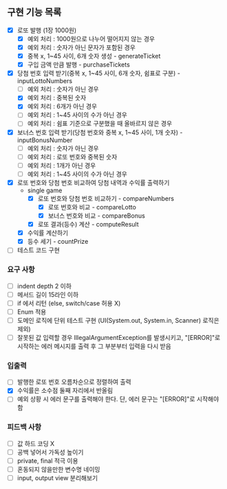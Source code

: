 ## 구현 기능 목록
+ [x] 로또 발행 (1장 1000원)
  + [x] 예외 처리 : 1000원으로 나누어 떨어지지 않는 경우
  + [x] 예외 처리 : 숫자가 아닌 문자가 포함된 경우
  + [x] 중복 x, 1~45 사이, 6개 숫자 생성 - generateTicket
  + [x] 구입 금액 만큼 발행 - purchaseTickets
+ [x] 당첨 번호 입력 받기(중복 x, 1~45 사이, 6개 숫자, 쉼표로 구분) - inputLottoNumbers
  + [ ] 예외 처리 : 숫자가 아닌 경우
  + [x] 예외 처리 : 중복된 숫자
  + [x] 예외 처리 : 6개가 아닌 경우
  + [ ] 예외 처리 : 1~45 사이의 수가 아닌 경우
  + [ ] 예외 처리 : 쉼표 기준으로 구분했을 때 올바르지 않은 경우
+ [x] 보너스 번호 입력 받기(당첨 번호와 중복 x, 1~45 사이, 1개 숫자) - inputBonusNumber
  + [ ] 예외 처리 : 숫자가 아닌 경우
  + [ ] 예외 처리 : 로또 번호와 중복된 숫자
  + [ ] 예외 처리 : 1개가 아닌 경우
  + [ ] 예외 처리 : 1~45 사이의 수가 아닌 경우
+ [x] 로또 번호와 당첨 번호 비교하여 당첨 내역과 수익률 출력하기
  + single game
    + [x] 로또 번호와 당첨 번호 비교하기 - compareNumbers
      + [x] 로또 번호와 비교 - compareLotto
      + [x] 보너스 번호와 비교 - compareBonus
    + [x] 로또 결과(등수) 계산 - computeResult
  + [x] 수익률 계산하기
  + [x] 등수 세기 - countPrize
+ [ ] 테스트 코드 구현

### 요구 사항
+ [ ] indent depth 2 이하
+ [ ] 메서드 길이 15라인 이하
+ [ ] if 에서 리턴 (else, switch/case 허용 X)
+ [ ] Enum 적용
+ [ ] 도메인 로직에 단위 테스트 구현 (UI(System.out, System.in, Scanner) 로직은 제외)
+ [ ] 잘못된 값 입력할 경우 IllegalArgumentException를 발생시키고, "[ERROR]"로 시작하는 에러 메시지를 출력 후 그 부분부터 입력을 다시 받음
### 입출력
+ [ ] 발행한 로또 번호 오름차순으로 정렬하여 출력
+ [x] 수익률은 소수점 둘째 자리에서 반올림
+ [ ] 예외 상황 시 에러 문구를 출력해야 한다. 단, 에러 문구는 "[ERROR]"로 시작해야 함
### 피드백 사항
+ [ ] 값 하드 코딩 X
+ [ ] 공백 넣어서 가독성 높이기
+ [ ] private, final 적극 이용
+ [ ] 혼동되지 않을만한 변수명 네이밍
+ [ ] input, output view 분리해보기